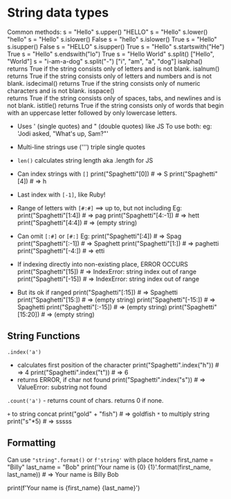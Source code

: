 # String data types
Common methods:
s = "Hello"	      s.upper()	          "HELLO"
s = "Hello"	      s.lower()	          "hello"
s = "Hello"	      s.islower()	        False
s = "hello"	      s.islower()	        True
s = "Hello"	      s.isupper()	        False
s = "HELLO"	      s.isupper()	        True
s = "Hello"	      s.startswith("He")	True
s = "Hello"	      s.endswith("lo")	  True
s = "Hello World"	s.split()	          ["Hello", "World"]
s = "i-am-a-dog"	s.split("-")	      ["i", "am", "a", "dog"]
isalpha()	
  returns True if the string consists only of letters and is not blank.
isalnum()	
  returns True if the string consists only of letters and numbers and is not blank.
isdecimal()	
  returns True if the string consists only of numeric characters and is not blank.
isspace()	
  returns True if the string consists only of spaces, tabs, and newlines and is not blank.
istitle()	returns True if the string consists only of words that begin with an uppercase letter followed by only lowercase letters.

* Uses ' (single quotes) and " (double quotes) like JS
To use both:
eg: 'Jodi asked, "What\'s up, Sam?"'

* Multi-line strings use (''') triple single quotes

* `len()` calculates string length aka .length for JS
* Can index strings with `[]`
    print("Spaghetti"[0])    # => S
    print("Spaghetti"[4])    # => h

* Last index with `[-1]`, like Ruby!

* Range of letters with `[#:#]` ==> up to, but not including
Eg:
    print("Spaghetti"[1:4])  # => pag
    print("Spaghetti"[4:-1])    # => hett
    print("Spaghetti"[4:4])  # => (empty string)

* Can omit `[:#]` or `[#:]`
Eg:
    print("Spaghetti"[:4])  # => Spag
    print("Spaghetti"[:-1])    # => Spaghett
    print("Spaghetti"[1:])  # => paghetti
    print("Spaghetti"[-4:])    # => etti

* If indexing directly into non-existing place, ERROR OCCURS
    print("Spaghetti"[15])    # => IndexError: string index out of range
    print("Spaghetti"[-15])    # => IndexError: string index out of range
* But its ok if ranged
    print("Spaghetti"[:15])    # => Spaghetti
    print("Spaghetti"[15:])    # => (empty string)
    print("Spaghetti"[-15:])    # => Spaghetti
    print("Spaghetti"[:-15])    # => (empty string)
    print("Spaghetti"[15:20])    # => (empty string)

## String Functions

`.index('a')` 
- calculates first position of the character
  print("Spaghetti".index("h"))    # => 4
  print("Spaghetti".index("t"))    # => 6
- returns ERROR, if char not found
  print("Spaghetti".index("s"))    # => ValueError: substring not found

`.count('a')` - returns count of chars. returns 0 if none.

`+` to string concat
  print("gold" + "fish")    # => goldfish
`*` to multiply string
  print("s"*5)              # => sssss


## Formatting
Can use `"string".format()` or `f'string'` with place holders
first_name = "Billy"
last_name = "Bob"
print('Your name is {0} {1}'.format(first_name, last_name))  # => Your name is Billy Bob

print(f'Your name is {first_name} {last_name}')